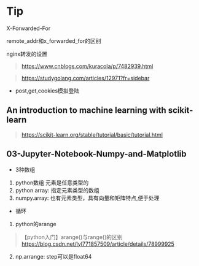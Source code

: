 
# Tip

X-Forwarded-For

remote_addr和x_forwarded_for的区别

nginx转发的设置

> https://www.cnblogs.com/kuracola/p/7482939.html

> https://studygolang.com/articles/12971?fr=sidebar

* post,get,cookies模拟登陆

## An introduction to machine learning with scikit-learn

> https://scikit-learn.org/stable/tutorial/basic/tutorial.html

## 03-Jupyter-Notebook-Numpy-and-Matplotlib

* 3种数组

1. python数组 元素是任意类型的
2. python array: 指定元素类型的数组
3. numpy.array: 也有元素类型，具有向量和矩阵特点,便于处理

* 循环

1. python的arange
> 【python入门】arange()与range()的区别 https://blog.csdn.net/lyl771857509/article/details/78999925

2. np.arrange: step可以是float64
